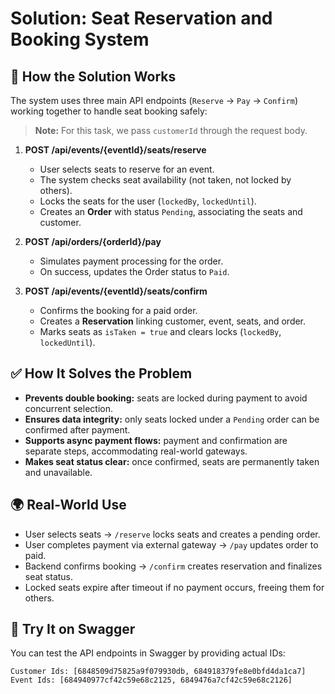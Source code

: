 # Solution: Seat Reservation and Booking System

## 🔧 How the Solution Works

The system uses three main API endpoints (`Reserve` → `Pay` → `Confirm`) working together to handle seat booking safely:

> **Note:** For this task, we pass `customerId` through the request body.

1. **POST /api/events/{eventId}/seats/reserve**  
   - User selects seats to reserve for an event.  
   - The system checks seat availability (not taken, not locked by others).  
   - Locks the seats for the user (`lockedBy`, `lockedUntil`).  
   - Creates an **Order** with status `Pending`, associating the seats and customer.

2. **POST /api/orders/{orderId}/pay**  
   - Simulates payment processing for the order.  
   - On success, updates the Order status to `Paid`.

3. **POST /api/events/{eventId}/seats/confirm**  
   - Confirms the booking for a paid order.  
   - Creates a **Reservation** linking customer, event, seats, and order.  
   - Marks seats as `isTaken = true` and clears locks (`lockedBy`, `lockedUntil`).

## ✅ How It Solves the Problem

- **Prevents double booking:** seats are locked during payment to avoid concurrent selection.  
- **Ensures data integrity:** only seats locked under a `Pending` order can be confirmed after payment.  
- **Supports async payment flows:** payment and confirmation are separate steps, accommodating real-world gateways.  
- **Makes seat status clear:** once confirmed, seats are permanently taken and unavailable.

## 🌍 Real-World Use

- User selects seats → `/reserve` locks seats and creates a pending order.  
- User completes payment via external gateway → `/pay` updates order to paid.  
- Backend confirms booking → `/confirm` creates reservation and finalizes seat status.  
- Locked seats expire after timeout if no payment occurs, freeing them for others.

## 🧪 Try It on Swagger

You can test the API endpoints in Swagger by providing actual IDs:

```
Customer Ids: [6848509d75825a9f079930db, 684918379fe8e0bfd4da1ca7]
Event Ids: [684940977cf42c59e68c2125, 6849476a7cf42c59e68c2126]
```